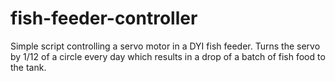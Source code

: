 # fish-feeder-controller
Simple script controlling a servo motor in a DYI fish feeder. Turns the servo by 1/12 of a circle every day which results in a drop of a batch of fish food to the tank.
